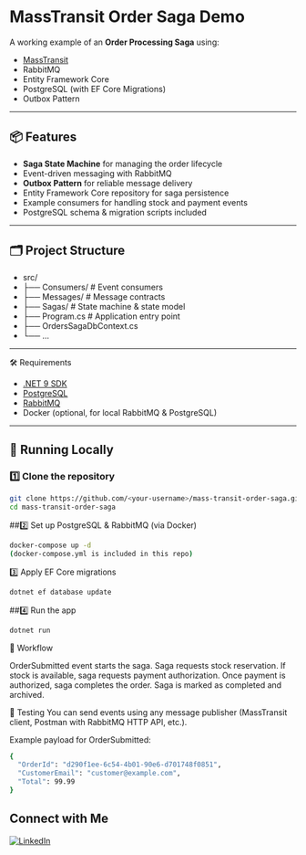 # MassTransit Order Saga Demo

A working example of an **Order Processing Saga** using:
- [MassTransit](https://masstransit-project.com/)
- RabbitMQ
- Entity Framework Core
- PostgreSQL (with EF Core Migrations)
- Outbox Pattern

---

## 📦 Features
- **Saga State Machine** for managing the order lifecycle
- Event-driven messaging with RabbitMQ
- **Outbox Pattern** for reliable message delivery
- Entity Framework Core repository for saga persistence
- Example consumers for handling stock and payment events
- PostgreSQL schema & migration scripts included

---

## 🗂 Project Structure
- src/
- ├── Consumers/ # Event consumers
- ├── Messages/ # Message contracts
- ├── Sagas/ # State machine & state model
- ├── Program.cs # Application entry point
- ├── OrdersSagaDbContext.cs
- └── ...

---

🛠 Requirements
- [.NET 9 SDK](https://dotnet.microsoft.com/en-us/download)
- [PostgreSQL](https://www.postgresql.org/)  
- [RabbitMQ](https://www.rabbitmq.com/)  
- Docker (optional, for local RabbitMQ & PostgreSQL)

---

## 🚀 Running Locally

### 1️⃣ Clone the repository
```bash
git clone https://github.com/<your-username>/mass-transit-order-saga.git
cd mass-transit-order-saga
```

##2️⃣ Set up PostgreSQL & RabbitMQ (via Docker)

```bash
docker-compose up -d
(docker-compose.yml is included in this repo)
```
3️⃣ Apply EF Core migrations

```bash
dotnet ef database update
```

##4️⃣ Run the app


```bash
dotnet run
```

🔄 Workflow

OrderSubmitted event starts the saga.
Saga requests stock reservation.
If stock is available, saga requests payment authorization.
Once payment is authorized, saga completes the order.
Saga is marked as completed and archived.

🧪 Testing
You can send events using any message publisher (MassTransit client, Postman with RabbitMQ HTTP API, etc.).

Example payload for OrderSubmitted:

```bash
{
  "OrderId": "d290f1ee-6c54-4b01-90e6-d701748f0851",
  "CustomerEmail": "customer@example.com",
  "Total": 99.99
}

```

## Connect with Me

[![LinkedIn](https://img.shields.io/badge/LinkedIn-Profile-blue)](https://www.linkedin.com/in/spyros-ponaris-913a6937/)
